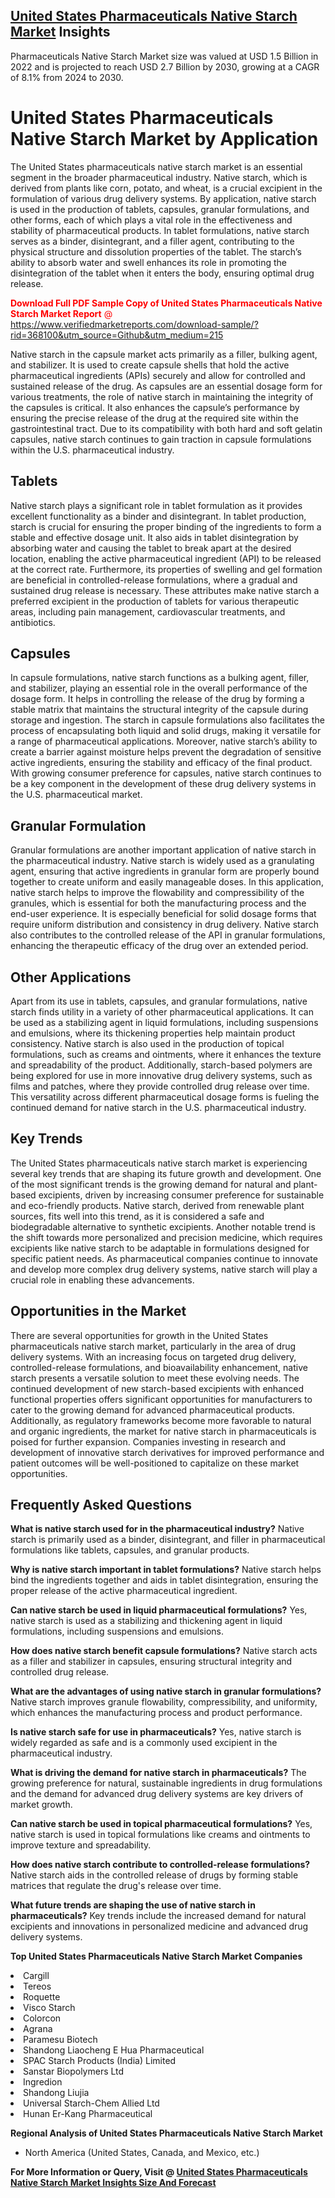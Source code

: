 <h2><a href="https://www.verifiedmarketreports.com/download-sample/?rid=368100&amp;utm_source=Github&amp;utm_medium=215" target="_blank">United States Pharmaceuticals Native Starch Market</a> Insights</h2><p>Pharmaceuticals Native Starch Market size was valued at USD 1.5 Billion in 2022 and is projected to reach USD 2.7 Billion by 2030, growing at a CAGR of 8.1% from 2024 to 2030.</p><p><div> <h1>United States Pharmaceuticals Native Starch Market by Application</h1> <p>The United States pharmaceuticals native starch market is an essential segment in the broader pharmaceutical industry. Native starch, which is derived from plants like corn, potato, and wheat, is a crucial excipient in the formulation of various drug delivery systems. By application, native starch is used in the production of tablets, capsules, granular formulations, and other forms, each of which plays a vital role in the effectiveness and stability of pharmaceutical products. In tablet formulations, native starch serves as a binder, disintegrant, and a filler agent, contributing to the physical structure and dissolution properties of the tablet. The starch’s ability to absorb water and swell enhances its role in promoting the disintegration of the tablet when it enters the body, ensuring optimal drug release. <p><span class=""><span style="color: #ff0000;"><strong>Download Full PDF Sample Copy of United States Pharmaceuticals Native Starch Market Report</strong> @ </span><a href="https://www.verifiedmarketreports.com/download-sample/?rid=368100&amp;utm_source=Github&amp;utm_medium=215" target="_blank">https://www.verifiedmarketreports.com/download-sample/?rid=368100&amp;utm_source=Github&amp;utm_medium=215</a></span></p> Native starch in the capsule market acts primarily as a filler, bulking agent, and stabilizer. It is used to create capsule shells that hold the active pharmaceutical ingredients (APIs) securely and allow for controlled and sustained release of the drug. As capsules are an essential dosage form for various treatments, the role of native starch in maintaining the integrity of the capsules is critical. It also enhances the capsule’s performance by ensuring the precise release of the drug at the required site within the gastrointestinal tract. Due to its compatibility with both hard and soft gelatin capsules, native starch continues to gain traction in capsule formulations within the U.S. pharmaceutical industry. <h2>Tablets</h2> <p>Native starch plays a significant role in tablet formulation as it provides excellent functionality as a binder and disintegrant. In tablet production, starch is crucial for ensuring the proper binding of the ingredients to form a stable and effective dosage unit. It also aids in tablet disintegration by absorbing water and causing the tablet to break apart at the desired location, enabling the active pharmaceutical ingredient (API) to be released at the correct rate. Furthermore, its properties of swelling and gel formation are beneficial in controlled-release formulations, where a gradual and sustained drug release is necessary. These attributes make native starch a preferred excipient in the production of tablets for various therapeutic areas, including pain management, cardiovascular treatments, and antibiotics. <h2>Capsules</h2> <p>In capsule formulations, native starch functions as a bulking agent, filler, and stabilizer, playing an essential role in the overall performance of the dosage form. It helps in controlling the release of the drug by forming a stable matrix that maintains the structural integrity of the capsule during storage and ingestion. The starch in capsule formulations also facilitates the process of encapsulating both liquid and solid drugs, making it versatile for a range of pharmaceutical applications. Moreover, native starch’s ability to create a barrier against moisture helps prevent the degradation of sensitive active ingredients, ensuring the stability and efficacy of the final product. With growing consumer preference for capsules, native starch continues to be a key component in the development of these drug delivery systems in the U.S. pharmaceutical market. <h2>Granular Formulation</h2> <p>Granular formulations are another important application of native starch in the pharmaceutical industry. Native starch is widely used as a granulating agent, ensuring that active ingredients in granular form are properly bound together to create uniform and easily manageable doses. In this application, native starch helps to improve the flowability and compressibility of the granules, which is essential for both the manufacturing process and the end-user experience. It is especially beneficial for solid dosage forms that require uniform distribution and consistency in drug delivery. Native starch also contributes to the controlled release of the API in granular formulations, enhancing the therapeutic efficacy of the drug over an extended period. <h2>Other Applications</h2> <p>Apart from its use in tablets, capsules, and granular formulations, native starch finds utility in a variety of other pharmaceutical applications. It can be used as a stabilizing agent in liquid formulations, including suspensions and emulsions, where its thickening properties help maintain product consistency. Native starch is also used in the production of topical formulations, such as creams and ointments, where it enhances the texture and spreadability of the product. Additionally, starch-based polymers are being explored for use in more innovative drug delivery systems, such as films and patches, where they provide controlled drug release over time. This versatility across different pharmaceutical dosage forms is fueling the continued demand for native starch in the U.S. pharmaceutical industry. <h2>Key Trends</h2> <p>The United States pharmaceuticals native starch market is experiencing several key trends that are shaping its future growth and development. One of the most significant trends is the growing demand for natural and plant-based excipients, driven by increasing consumer preference for sustainable and eco-friendly products. Native starch, derived from renewable plant sources, fits well into this trend, as it is considered a safe and biodegradable alternative to synthetic excipients. Another notable trend is the shift towards more personalized and precision medicine, which requires excipients like native starch to be adaptable in formulations designed for specific patient needs. As pharmaceutical companies continue to innovate and develop more complex drug delivery systems, native starch will play a crucial role in enabling these advancements. <h2>Opportunities in the Market</h2> <p>There are several opportunities for growth in the United States pharmaceuticals native starch market, particularly in the area of drug delivery systems. With an increasing focus on targeted drug delivery, controlled-release formulations, and bioavailability enhancement, native starch presents a versatile solution to meet these evolving needs. The continued development of new starch-based excipients with enhanced functional properties offers significant opportunities for manufacturers to cater to the growing demand for advanced pharmaceutical products. Additionally, as regulatory frameworks become more favorable to natural and organic ingredients, the market for native starch in pharmaceuticals is poised for further expansion. Companies investing in research and development of innovative starch derivatives for improved performance and patient outcomes will be well-positioned to capitalize on these market opportunities. <h2>Frequently Asked Questions</h2> <p><strong>What is native starch used for in the pharmaceutical industry?</strong> Native starch is primarily used as a binder, disintegrant, and filler in pharmaceutical formulations like tablets, capsules, and granular products.</p> <p><strong>Why is native starch important in tablet formulations?</strong> Native starch helps bind the ingredients together and aids in tablet disintegration, ensuring the proper release of the active pharmaceutical ingredient.</p> <p><strong>Can native starch be used in liquid pharmaceutical formulations?</strong> Yes, native starch is used as a stabilizing and thickening agent in liquid formulations, including suspensions and emulsions.</p> <p><strong>How does native starch benefit capsule formulations?</strong> Native starch acts as a filler and stabilizer in capsules, ensuring structural integrity and controlled drug release.</p> <p><strong>What are the advantages of using native starch in granular formulations?</strong> Native starch improves granule flowability, compressibility, and uniformity, which enhances the manufacturing process and product performance.</p> <p><strong>Is native starch safe for use in pharmaceuticals?</strong> Yes, native starch is widely regarded as safe and is a commonly used excipient in the pharmaceutical industry.</p> <p><strong>What is driving the demand for native starch in pharmaceuticals?</strong> The growing preference for natural, sustainable ingredients in drug formulations and the demand for advanced drug delivery systems are key drivers of market growth.</p> <p><strong>Can native starch be used in topical pharmaceutical formulations?</strong> Yes, native starch is used in topical formulations like creams and ointments to improve texture and spreadability.</p> <p><strong>How does native starch contribute to controlled-release formulations?</strong> Native starch aids in the controlled release of drugs by forming stable matrices that regulate the drug's release over time.</p> <p><strong>What future trends are shaping the use of native starch in pharmaceuticals?</strong> Key trends include the increased demand for natural excipients and innovations in personalized medicine and advanced drug delivery systems.</p></div></p><p><strong>Top United States Pharmaceuticals Native Starch Market Companies</strong></p><div data-test-id=""><p><li>Cargill</li><li> Tereos</li><li> Roquette</li><li> Visco Starch</li><li> Colorcon</li><li> Agrana</li><li> Paramesu Biotech</li><li> Shandong Liaocheng E Hua Pharmaceutical</li><li> SPAC Starch Products (India) Limited</li><li> Sanstar Biopolymers Ltd</li><li> Ingredion</li><li> Shandong Liujia</li><li> Universal Starch-Chem Allied Ltd</li><li> Hunan Er-Kang Pharmaceutical</li></p><div><strong>Regional Analysis of&nbsp;United States Pharmaceuticals Native Starch Market</strong></div><ul><li dir="ltr"><p dir="ltr">North America&nbsp;(United States, Canada, and Mexico, etc.)</p></li></ul><p><strong>For More Information or Query, Visit @&nbsp;</strong><strong><a href="https://www.verifiedmarketreports.com/product/pharmaceuticals-native-starch-market/?utm_source=Github&amp;utm_medium=215" target="_blank">United States Pharmaceuticals Native Starch Market Insights Size And Forecast</a></strong></p></div>
